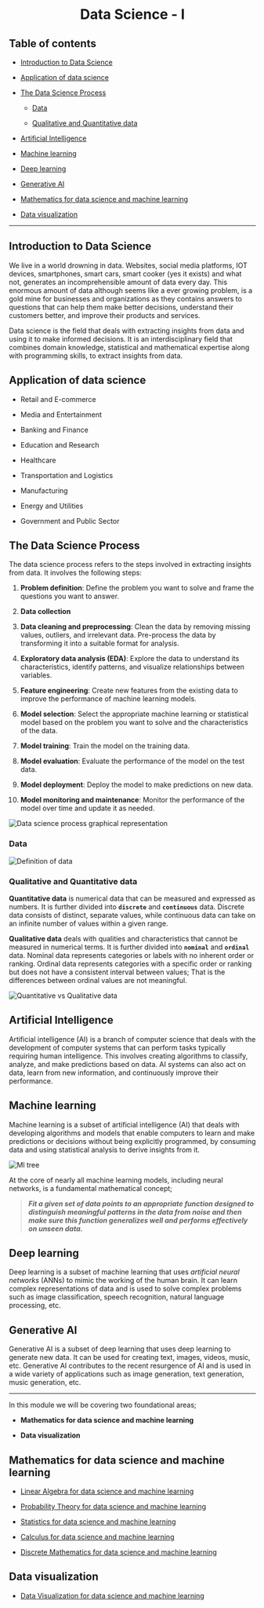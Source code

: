 <h1 align="center"> Data Science - I </h1>

## Table of contents

- [Introduction to Data Science](#introduction-to-data-science)

- [Application of data science](#application-of-data-science)

- [The Data Science Process](#the-data-science-process)
    - [Data](#data)
    
    - [Qualitative and Quantitative data](#qualitative-and-quantitative-data)

- [Artificial Intelligence](#artificial-intelligence)

- [Machine learning](#machine-learning)

- [Deep learning](#deep-learning)

- [Generative AI](#generative-ai)

- [Mathematics for data science and machine learning](#mathematics-for-data-science-and-machine-learning)
    
- [Data visualization](#data-visualization)

---

## Introduction to Data Science

We live in a world drowning in data. Websites, social media platforms, IOT devices,  smartphones, smart cars, smart cooker (yes it exists) and what not, generates an incomprehensible amount of data every day. This enormous amount of data although seems like a ever growing problem, is a gold mine for businesses and organizations as they contains answers to questions that can help them make better decisions, understand their customers better, and improve their products and services.

Data science is the field that deals with extracting insights from data and using it to make informed decisions. It is an interdisciplinary field that combines domain knowledge, statistical and mathematical expertise along with programming skills, to extract insights from data.

## Application of data science

- Retail and E-commerce

- Media and Entertainment

- Banking and Finance

- Education and Research

- Healthcare

- Transportation and Logistics

- Manufacturing

- Energy and Utilities

- Government and Public Sector

## The Data Science Process

The data science process refers to the steps involved in extracting insights from data. It involves the following steps:

1. **Problem definition**: Define the problem you want to solve and frame the questions you want to answer.

2. **Data collection**

3. **Data cleaning and preprocessing**: Clean the data by removing missing values, outliers, and irrelevant data. Pre-process the data by transforming it into a suitable format for analysis.

4. **Exploratory data analysis (EDA)**: Explore the data to understand its characteristics, identify patterns, and visualize relationships between variables.

5. **Feature engineering**: Create new features from the existing data to improve the performance of machine learning models.

6. **Model selection**: Select the appropriate machine learning or statistical model based on the problem you want to solve and the characteristics of the data.

7. **Model training**: Train the model on the training data.

8. **Model evaluation**: Evaluate the performance of the model on the test data.

9. **Model deployment**: Deploy the model to make predictions on new data.

10. **Model monitoring and maintenance**: Monitor the performance of the model over time and update it as needed.

![Data science process graphical representation](./img/Data_science_process.png)

### Data

![Definition of data](./img/data_def.png)

### Qualitative and Quantitative data

**Quantitative data** is numerical data that can be measured and expressed as numbers. It is further divided into **`discrete`** and **`continuous`** data. Discrete data consists of distinct, separate values, while continuous data  can take on an infinite number of values within a given range.

**Qualitative data** deals with qualities and characteristics that cannot be measured in numerical terms. It is further divided into **`nominal`** and **`ordinal`** data. Nominal data represents categories or labels with no inherent order or ranking. Ordinal data represents categories with a specific order or ranking but does not have a consistent interval between values; That is the differences between ordinal values are not meaningful. 

![Quantitative vs Qualitative data](./img/Types_of_data.png)

## Artificial Intelligence

Artificial intelligence (AI) is a branch of computer science that deals with the development of computer systems that can perform tasks typically requiring human intelligence. This involves creating algorithms to classify, analyze, and make predictions based on data. AI systems can also act on data, learn from new information, and continuously improve their performance.

## Machine learning

Machine learning is a subset of artificial intelligence (AI) that deals with developing algorithms and models that enable computers to learn and make predictions or decisions without being explicitly programmed, by consuming data and using statistical analysis to derive insights from it. 

![Ml tree](./img/ml_tree.png)

At the core of nearly all machine learning models, including neural networks, is a fundamental mathematical concept; 

> **_Fit a given set of data points to an appropriate function designed to distinguish meaningful patterns in the data from noise and then make sure this function generalizes well and performs effectively on unseen data._**

## Deep learning

Deep learning is a subset of machine learning that uses _artificial neural networks_ (ANNs) to mimic the working of the human brain. It can learn complex representations of data and is used to solve complex problems such as image classification, speech recognition, natural language processing, etc.

## Generative AI

Generative AI is a subset of deep learning that uses deep learning to generate new data. It can be used for creating text,  images, videos, music, etc. Generative AI contributes to the recent resurgence of AI and is used in a wide variety of applications such as image generation, text generation, music generation, etc.

--- 

In this module we will be covering two foundational areas;

- **Mathematics for data science and machine learning**

- **Data visualization** 


## Mathematics for data science and machine learning

- [Linear Algebra for data science and machine learning](./Linear_algebra.md)

- [Probability Theory for data science and machine learning](./Probability.md)

- [Statistics for data science and machine learning](./Statistics.md)

- [Calculus for data science and machine learning](./Calculus.md)

- [Discrete Mathematics for data science and machine learning](./Discrete_Mathematics.md)

## Data visualization

- [Data Visualization for data science and machine learning](./Data_visualization.md)
